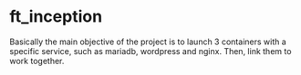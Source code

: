 # ft_inception
Basically the main objective of the project is to launch 3 containers with a specific service, such as mariadb, wordpress and nginx. Then, link them to work together.

